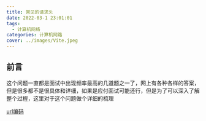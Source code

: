 ```yaml
---
title: 常见的请求头
date: 2022-03-1 23:01:01
tags:
  - 计算机网络
categories: 计算机网路
cover: ../images/Vite.jpeg
---
```


## 前言
这个问题一直都是面试中出现频率最高的几道题之一了，网上有各种各样的答案，但是很多都不是很具体和详细，如果是应付面试可能还行，但是为了可以深入了解整个过程，这里对于这个问题做个详细的梳理

[url编码](http://www.ruanyifeng.com/blog/2010/02/url_encoding.html)